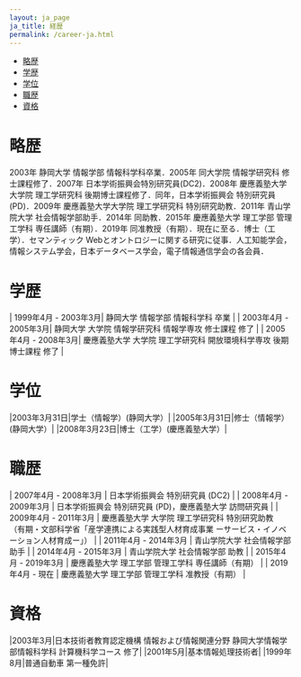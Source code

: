 ```yaml
---
layout: ja_page
ja_title: 経歴
permalink: /career-ja.html
---
```


* [略歴](#section-1)
* [学歴](#section-2)
* [学位](#section-3)
* [職歴](#section-4)
* [資格](#section-5)


# <a id="section-1">略歴</a>
2003年 静岡大学 情報学部 情報科学科卒業．2005年 同大学院 情報学研究科 修士課程修了．2007年 日本学術振興会特別研究員(DC2)．2008年 慶應義塾大学大学院 理工学研究科 後期博士課程修了．同年，日本学術振興会 特別研究員(PD)．2009年 慶應義塾大学大学院 理工学研究科 特別研究助教．2011年 青山学院大学 社会情報学部助手．2014年 同助教．2015年 慶應義塾大学 理工学部 管理工学科 専任講師（有期）．2019年 同准教授（有期）．現在に至る．博士（工学）．セマンティック Webとオントロジーに関する研究に従事．人工知能学会，情報システム学会，日本データベース学会，電子情報通信学会の各会員．

# <a id="section-2">学歴</a>

| 1999年4月 - 2003年3月| 静岡大学 情報学部 情報科学科 卒業 |
| 2003年4月 - 2005年3月| 静岡大学 大学院 情報学研究科 情報学専攻 修士課程 修了 |
| 2005年4月 - 2008年3月| 慶應義塾大学 大学院 理工学研究科 開放環境科学専攻 後期博士課程 修了 |


# <a id="section-3">学位</a>

|2003年3月31日|学士（情報学）(静岡大学）|
|2005年3月31日|修士（情報学）(静岡大学）|
|2008年3月23日|博士（工学）(慶應義塾大学）|


# <a id="section-4">職歴</a>

| 2007年4月 - 2008年3月 | 日本学術振興会 特別研究員 (DC2) |
| 2008年4月 - 2009年3月 | 日本学術振興会 特別研究員 (PD)，慶應義塾大学 訪問研究員 |
| 2009年4月 - 2011年3月 | 慶應義塾大学 大学院 理工学研究科 特別研究助教 <br/>（有期・文部科学省「産学連携による実践型人材育成事業 ーサービス・イノベーション人材育成ー」） |
| 2011年4月 - 2014年3月 | 青山学院大学 社会情報学部 助手 |
| 2014年4月 - 2015年3月 | 青山学院大学 社会情報学部 助教 |
| 2015年4月 - 2019年3月 | 慶應義塾大学 理工学部 管理工学科 専任講師（有期） |
| 2019年4月 - 現在      | 慶應義塾大学 理工学部 管理工学科 准教授（有期） |

# <a id="section-5">資格</a>

|2003年3月|日本技術者教育認定機構 情報および情報関連分野 静岡大学情報学部情報科学科 計算機科学コース 修了|
|2001年5月|基本情報処理技術者|
|1999年8月|普通自動車 第一種免許|
